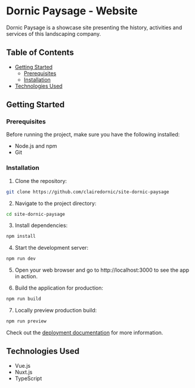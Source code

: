 # Dornic Paysage - Website

Dornic Paysage is a showcase site presenting the history, activities and services of this landscaping company.

## Table of Contents

- [Getting Started](#getting-started)
  - [Prerequisites](#prerequisites)
  - [Installation](#installation)
- [Technologies Used](#technologies-used)

## Getting Started

### Prerequisites

Before running the project, make sure you have the following installed:

- Node.js and npm
- Git

### Installation

1. Clone the repository:

```bash
git clone https://github.com/clairedornic/site-dornic-paysage
```

2. Navigate to the project directory:

```bash
cd site-dornic-paysage
```

3. Install dependencies:

```bash
npm install
```

4. Start the development server:

```bash
npm run dev
```

5. Open your web browser and go to http://localhost:3000 to see the app in action.

6. Build the application for production:

```bash
npm run build
```

7. Locally preview production build:

```bash
npm run preview
```

Check out the [deployment documentation](https://nuxt.com/docs/getting-started/deployment) for more information.

## Technologies Used

- Vue.js
- Nuxt.js
- TypeScript
